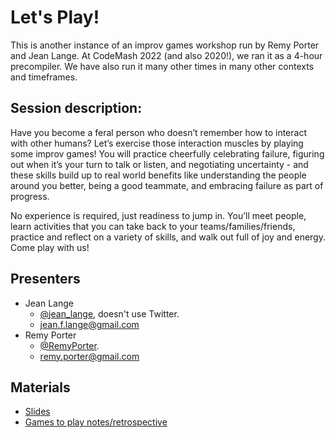# Let's Play!
This is another instance of an improv games workshop run by Remy Porter and Jean Lange. At CodeMash 2022 (and also 2020!), we ran it as a 4-hour precompiler. We have also run it many other times in many other contexts and timeframes.

## Session description:
Have you become a feral person who doesn’t remember how to interact with other humans? Let’s exercise those interaction muscles by playing some improv games! You will practice cheerfully celebrating failure, figuring out when it’s your turn to talk or listen, and negotiating uncertainty - and these skills build up to real world benefits like understanding the people around you better, being a good teammate, and embracing failure as part of progress.

No experience is required, just readiness to jump in. You’ll meet people, learn activities that you can take back to your teams/families/friends, practice and reflect on a variety of skills, and walk out full of joy and energy. Come play with us!

## Presenters
* Jean Lange
  * [@jean_lange](http://twitter.com/jean_lange), doesn't use Twitter.
  * jean.f.lange@gmail.com
* Remy Porter
  * [@RemyPorter](http://twitter.com/RemyPorter).
  * remy.porter@gmail.com

## Materials
* [Slides](https://docs.google.com/presentation/d/1wnS3gzi9z1eHrBmiOHzGM70rzQ10FtTHoVnEZDwgyKs/edit?usp=sharing)
* [Games to play notes/retrospective](https://docs.google.com/document/d/1P8ZqqhKOpXVu5iAYgAxn-rqQqa3qNkyY1cvwx0hkNjA/edit#)
